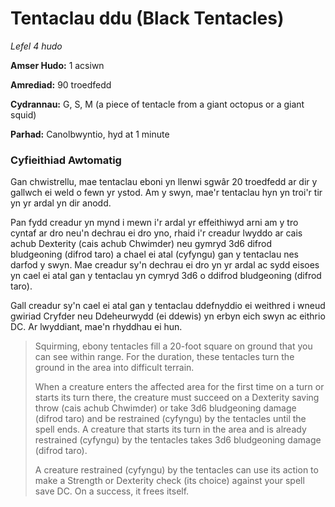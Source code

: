 # Tentaclau ddu (Black Tentacles)

*Lefel 4 hudo*

**Amser Hudo:** 1 acsiwn

**Amrediad:** 90 troedfedd

**Cydrannau:** G, S, M (a piece of tentacle from a giant octopus or a giant squid)

**Parhad:** Canolbwyntio, hyd at 1 minute

### Cyfieithiad Awtomatig

Gan chwistrellu, mae tentaclau eboni yn llenwi sgwâr 20 troedfedd ar dir y gallwch ei weld o fewn yr ystod. Am y swyn, mae'r tentaclau hyn yn troi'r tir yn yr ardal yn dir anodd.

Pan fydd creadur yn mynd i mewn i'r ardal yr effeithiwyd arni am y tro cyntaf ar dro neu'n dechrau ei dro yno, rhaid i'r creadur lwyddo ar cais achub Dexterity (cais achub Chwimder) neu gymryd 3d6 difrod bludgeoning (difrod taro) a chael ei atal (cyfyngu) gan y tentaclau nes darfod y swyn. Mae creadur sy'n dechrau ei dro yn yr ardal ac sydd eisoes yn cael ei atal gan y tentaclau yn cymryd 3d6 o ddifrod bludgeoning (difrod taro).

Gall creadur sy'n cael ei atal gan y tentaclau ddefnyddio ei weithred i wneud gwiriad Cryfder neu Ddeheurwydd (ei ddewis) yn erbyn eich swyn ac eithrio DC. Ar lwyddiant, mae'n rhyddhau ei hun.

>  Squirming, ebony tentacles fill a 20-foot square on ground that you can see within range. For the duration, these tentacles turn the ground in the area into difficult terrain.
>  
>  When a creature enters the affected area for the first time on a turn or starts its turn there, the creature must succeed on a Dexterity saving throw (cais achub Chwimder) or take 3d6 bludgeoning damage (difrod taro) and be restrained (cyfyngu) by the tentacles until the spell ends. A creature that starts its turn in the area and is already restrained (cyfyngu) by the tentacles takes 3d6 bludgeoning damage (difrod taro).
>  
>  A creature restrained (cyfyngu) by the tentacles can use its action to make a Strength or Dexterity check (its choice) against your spell save DC. On a success, it frees itself.